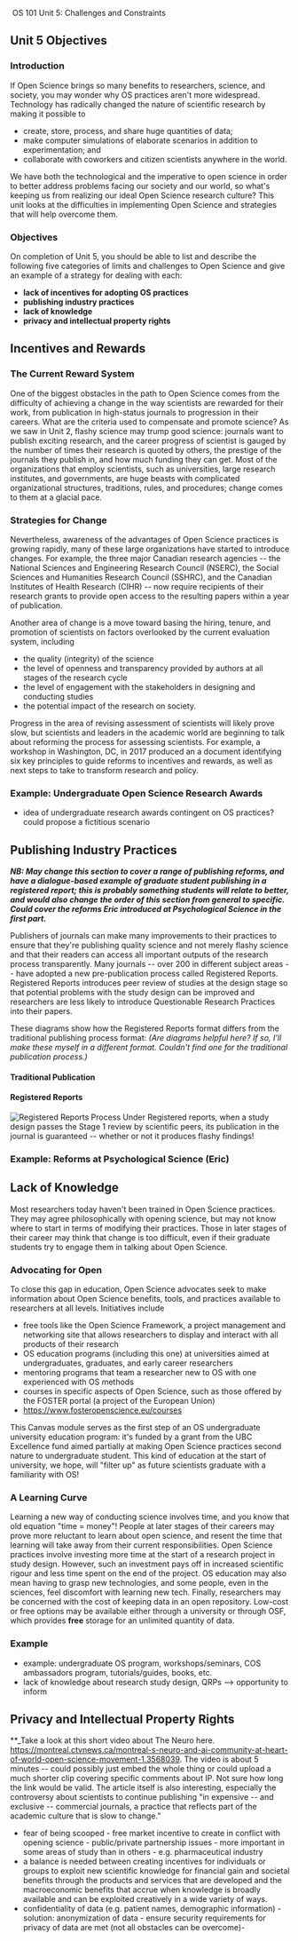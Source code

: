 
﻿
OS 101 Unit 5: Challenges and Constraints

## Unit 5 Objectives

### Introduction
If Open Science brings so many benefits to researchers, science, and society, you may wonder why OS practices aren't more widespread. Technology has radically changed the nature of scientific research by making it possible to 
- create, store, process, and share huge quantities of data;
- make computer simulations of elaborate scenarios in addition to experimentation; and
- collaborate with coworkers and citizen scientists anywhere in the world.

We have both the technological and the imperative to open science in order to better address problems facing our society and our world, so what's keeping us from realizing our ideal Open Science research culture? This unit looks at the difficulties in implementing Open Science and strategies that will help overcome them.

### Objectives
On completion of Unit 5, you should be able to list and describe the following five categories of limits and challenges to Open Science and give an example of a strategy for dealing with each:

- **lack of incentives for adopting OS practices**
- **publishing industry practices**
- **lack of knowledge**
- **privacy and intellectual property rights**


## Incentives and Rewards
### The Current Reward System
One of the biggest obstacles in the path to Open Science comes from the difficulty of achieving a change in the way scientists are rewarded for their work, from publication in high-status journals to progression in their careers. What are the criteria used to compensate and promote science? As we saw in Unit 2, flashy science may trump good science: journals want to publish exciting research, and the career progress of scientist is gauged by the number of times their research is quoted by others, the prestige of the journals they publish in, and how much funding they can get. Most of the organizations that employ scientists, such as universities, large research institutes, and governments, are huge beasts with complicated organizational structures, traditions, rules, and procedures; change comes to them at a glacial pace. 

### Strategies for Change
Nevertheless, awareness of the advantages of Open Science practices is growing rapidly, many of these large organizations have started to introduce changes. For example, the three major Canadian research agencies -- the National Sciences and Engineering Research Council (NSERC), the Social Sciences and Humanities Research Council (SSHRC), and the Canadian Institutes of Health Research (CIHR) -- now require recipients of their research grants to provide open access to the resulting papers within a year of publication.  

Another area of change is a move toward basing the hiring, tenure, and promotion of scientists on factors overlooked by the current evaluation system, including 
- the quality (integrity) of the science
- the level of openness and transparency provided by authors at all stages of the research cycle
- the level of engagement with the stakeholders in designing and conducting studies
- the potential impact of the research on society. 

Progress in the area of revising assessment of scientists will likely prove slow, but scientists and leaders in the academic world are beginning to talk about reforming the process for assessing scientists. For example, a workshop in Washington, DC, in 2017 produced an a document identifying six key principles to guide reforms to incentives and rewards, as well as next steps to take to transform research and policy.

### Example: Undergraduate Open Science Research Awards
- idea of undergraduate research awards contingent on OS practices? could propose a fictitious scenario

## Publishing Industry Practices

**_NB: May change this section to cover a range of publishing reforms, and have a dialogue-based example of graduate student publishing in a registered report; this is probably something students will relate to better, and would also change the order of this section from general to specific. Could cover the reforms Eric introduced at Psychological Science in the first part._**

Publishers of journals can make many improvements to their practices to ensure that they're publishing quality science and not merely flashy science and that their readers can access all important outputs of the research process transparently. Many journals -- over 200 in different subject areas -- have adopted a new pre-publication process called Registered Reports. Registered Reports introduces peer review of studies at the design stage so that potential problems with the study design can be improved and researchers are less likely to introduce Questionable Research Practices into their papers. 

These diagrams show how the Registered Reports format differs from the traditional publishing process format:
*(Are diagrams helpful here? If so, I'll make these myself in a different format. Couldn't find one for the traditional publication process.)*

#### Traditional Publication 
#### Registered Reports
![Registered Reports Process](https://cdn.cos.io/media/images/registered_reports.width-800.png)
Under Registered reports, when a study design passes the Stage 1 review by scientific peers, its publication in the journal is guaranteed -- whether or not it produces flashy findings!

### Example: Reforms at Psychological Science (Eric)

## Lack of Knowledge
Most researchers today haven't been trained in Open Science practices. They may agree philosophically with opening science, but may not know where to start in terms of modifying their practices. Those in later stages of their career may think that change is too difficult, even if their graduate students try to engage them in talking about Open Science. 

### Advocating for Open
To close this gap in education, Open Science advocates seek to make information about Open Science benefits, tools, and practices available to researchers at all levels. Initiatives include

- free tools like the Open Science Framework, a project management and networking site that allows researchers to display and interact with all products of their research
- OS education programs (including this one) at universities aimed at undergraduates, graduates, and early career researchers
- mentoring programs that team a researcher new to OS with one experienced with OS methods
- courses in specific aspects of Open Science, such as those offered by the FOSTER portal (a project of the European Union)
- https://www.fosteropenscience.eu/courses

This Canvas module serves as the first step of an OS undergraduate university education program: it's funded by a grant from the UBC Excellence fund aimed partially at making Open Science practices second nature to undergraduate student. This kind of education at the start of university, we hope, will "filter up" as future scientists graduate with a familiarity with OS!

### A Learning Curve
Learning a new way of conducting science involves time, and you know that old equation "time = money"! People at later stages of their careers may prove more reluctant to learn about open science, and resent the time that learning will take away from their current responsibilities. Open Science practices involve investing more time at the start of a research project in study design.
However, such an investment pays off in increased scientific rigour and less time spent on the end of the project. OS education may also mean having to grasp new technologies, and some people, even in the sciences, feel discomfort with learning new tech. Finally, researchers may be concerned with the cost of keeping data in an open repository. Low-cost or free options may be available either through a university or through OSF, which provides **free** storage for an unlimited quantity of data.

### Example
- example: undergraduate OS program, workshops/seminars, COS ambassadors program, tutorials/guides, books, etc. 
- lack of knowledge about research study design, QRPs --> opportunity to inform 

## Privacy and Intellectual Property Rights 
**_Take a look at this short video about The Neuro here. https://montreal.ctvnews.ca/montreal-s-neuro-and-ai-community-at-heart-of-world-open-science-movement-1.3568039. The video is about 5 minutes -- could possibly just embed the whole thing or could upload a much shorter clip covering specific comments about IP. Not sure how long the link would be valid. The article itself is also interesting, especially the controversy about scientists to continue publishing "in expensive -- and exclusive -- commercial journals, a practice that reflects part of the academic culture that is slow to change."

- fear of being scooped - free market incentive to create in conflict with opening science - public/private partnership issues - more important in some areas of study than in others - e.g. pharmaceutical industry 
- a balance is needed between creating incentives for individuals or groups to exploit new scientific knowledge for financial gain and societal benefits through the products and services that are developed and the macroeconomic benefits that accrue when knowledge is broadly available and can be exploited creatively in a wide variety of ways. 
- confidentiality of data (e.g. patient names, demographic information) - solution: anonymization of data - ensure security requirements for privacy of data are met (not all obstacles can be overcome)- 

